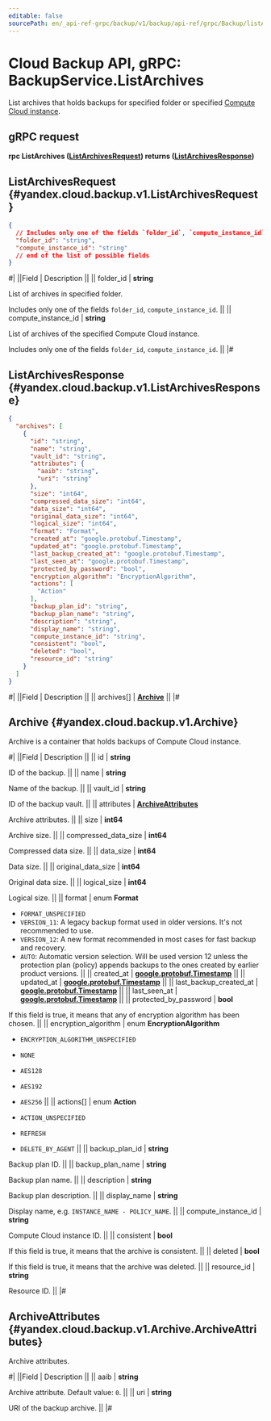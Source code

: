 ```yaml
---
editable: false
sourcePath: en/_api-ref-grpc/backup/v1/backup/api-ref/grpc/Backup/listArchives.md
---
```


# Cloud Backup API, gRPC: BackupService.ListArchives

List archives that holds backups for specified folder or
specified [Compute Cloud instance](/docs/backup/concepts/vm-connection#os).

## gRPC request

**rpc ListArchives ([ListArchivesRequest](#yandex.cloud.backup.v1.ListArchivesRequest)) returns ([ListArchivesResponse](#yandex.cloud.backup.v1.ListArchivesResponse))**

## ListArchivesRequest {#yandex.cloud.backup.v1.ListArchivesRequest}

```json
{
  // Includes only one of the fields `folder_id`, `compute_instance_id`
  "folder_id": "string",
  "compute_instance_id": "string"
  // end of the list of possible fields
}
```

#|
||Field | Description ||
|| folder_id | **string**

List of archives in specified folder.

Includes only one of the fields `folder_id`, `compute_instance_id`. ||
|| compute_instance_id | **string**

List of archives of the specified Compute Cloud instance.

Includes only one of the fields `folder_id`, `compute_instance_id`. ||
|#

## ListArchivesResponse {#yandex.cloud.backup.v1.ListArchivesResponse}

```json
{
  "archives": [
    {
      "id": "string",
      "name": "string",
      "vault_id": "string",
      "attributes": {
        "aaib": "string",
        "uri": "string"
      },
      "size": "int64",
      "compressed_data_size": "int64",
      "data_size": "int64",
      "original_data_size": "int64",
      "logical_size": "int64",
      "format": "Format",
      "created_at": "google.protobuf.Timestamp",
      "updated_at": "google.protobuf.Timestamp",
      "last_backup_created_at": "google.protobuf.Timestamp",
      "last_seen_at": "google.protobuf.Timestamp",
      "protected_by_password": "bool",
      "encryption_algorithm": "EncryptionAlgorithm",
      "actions": [
        "Action"
      ],
      "backup_plan_id": "string",
      "backup_plan_name": "string",
      "description": "string",
      "display_name": "string",
      "compute_instance_id": "string",
      "consistent": "bool",
      "deleted": "bool",
      "resource_id": "string"
    }
  ]
}
```

#|
||Field | Description ||
|| archives[] | **[Archive](#yandex.cloud.backup.v1.Archive)** ||
|#

## Archive {#yandex.cloud.backup.v1.Archive}

Archive is a container that holds backups of Compute Cloud instance.

#|
||Field | Description ||
|| id | **string**

ID of the backup. ||
|| name | **string**

Name of the backup. ||
|| vault_id | **string**

ID of the backup vault. ||
|| attributes | **[ArchiveAttributes](#yandex.cloud.backup.v1.Archive.ArchiveAttributes)**

Archive attributes. ||
|| size | **int64**

Archive size. ||
|| compressed_data_size | **int64**

Compressed data size. ||
|| data_size | **int64**

Data size. ||
|| original_data_size | **int64**

Original data size. ||
|| logical_size | **int64**

Logical size. ||
|| format | enum **Format**

- `FORMAT_UNSPECIFIED`
- `VERSION_11`: A legacy backup format used in older versions. It's not recommended to use.
- `VERSION_12`: A new format recommended in most cases for fast backup and recovery.
- `AUTO`: Automatic version selection. Will be used version 12 unless the protection
plan (policy) appends backups to the ones created by earlier product
versions. ||
|| created_at | **[google.protobuf.Timestamp](https://developers.google.com/protocol-buffers/docs/reference/google.protobuf#timestamp)** ||
|| updated_at | **[google.protobuf.Timestamp](https://developers.google.com/protocol-buffers/docs/reference/google.protobuf#timestamp)** ||
|| last_backup_created_at | **[google.protobuf.Timestamp](https://developers.google.com/protocol-buffers/docs/reference/google.protobuf#timestamp)** ||
|| last_seen_at | **[google.protobuf.Timestamp](https://developers.google.com/protocol-buffers/docs/reference/google.protobuf#timestamp)** ||
|| protected_by_password | **bool**

If this field is true, it means that any of encryption algorithm
has been chosen. ||
|| encryption_algorithm | enum **EncryptionAlgorithm**

- `ENCRYPTION_ALGORITHM_UNSPECIFIED`
- `NONE`
- `AES128`
- `AES192`
- `AES256` ||
|| actions[] | enum **Action**

- `ACTION_UNSPECIFIED`
- `REFRESH`
- `DELETE_BY_AGENT` ||
|| backup_plan_id | **string**

Backup plan ID. ||
|| backup_plan_name | **string**

Backup plan name. ||
|| description | **string**

Backup plan description. ||
|| display_name | **string**

Display name, e.g. `INSTANCE_NAME - POLICY_NAME`. ||
|| compute_instance_id | **string**

Compute Cloud instance ID. ||
|| consistent | **bool**

If this field is true, it means that the archive is consistent. ||
|| deleted | **bool**

If this field is true, it means that the archive was deleted. ||
|| resource_id | **string**

Resource ID. ||
|#

## ArchiveAttributes {#yandex.cloud.backup.v1.Archive.ArchiveAttributes}

Archive attributes.

#|
||Field | Description ||
|| aaib | **string**

Archive attribute. Default value: `0`. ||
|| uri | **string**

URI of the backup archive. ||
|#